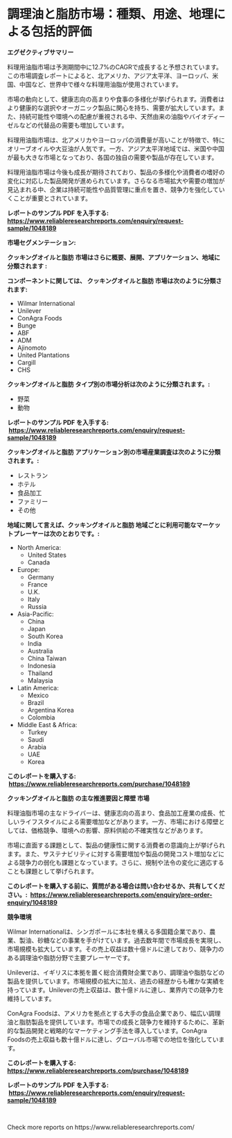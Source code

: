 <p><h1>調理油と脂肪市場：種類、用途、地理による包括的評価</h1></p><p><strong>エグゼクティブサマリー</strong></p>
<p><p>料理用油脂市場は予測期間中に12.7%のCAGRで成長すると予想されています。この市場調査レポートによると、北アメリカ、アジア太平洋、ヨーロッパ、米国、中国など、世界中で様々な料理用油脂が使用されています。</p><p>市場の動向として、健康志向の高まりや食事の多様化が挙げられます。消費者はより健康的な選択やオーガニック製品に関心を持ち、需要が拡大しています。また、持続可能性や環境への配慮が重視される中、天然由来の油脂やバイオディーゼルなどの代替品の需要も増加しています。</p><p>料理用油脂市場は、北アメリカやヨーロッパの消費量が高いことが特徴で、特にオリーブオイルや大豆油が人気です。一方、アジア太平洋地域では、米国や中国が最も大きな市場となっており、各国の独自の需要や製品が存在しています。</p><p>料理用油脂市場は今後も成長が期待されており、製品の多様化や消費者の嗜好の変化に対応した製品開発が進められています。さらなる市場拡大や需要の増加が見込まれる中、企業は持続可能性や品質管理に重点を置き、競争力を強化していくことが重要とされています。</p></p>
<p><strong>レポートのサンプル PDF を入手する: <a href="https://www.reliableresearchreports.com/enquiry/request-sample/1048189">https://www.reliableresearchreports.com/enquiry/request-sample/1048189</a></strong></p>
<p><strong>市場セグメンテーション:</strong></p>
<p><strong> クッキングオイルと脂肪 市場はさらに概要、展開、アプリケーション、地域に分類されます :</strong></p>
<p><strong>コンポーネントに関しては、 クッキングオイルと脂肪 市場は次のように分類されます: &nbsp;</strong></p>
<p><ul><li>Wilmar International</li><li>Unilever</li><li>ConAgra Foods</li><li>Bunge</li><li>ABF</li><li>ADM</li><li>Ajinomoto</li><li>United Plantations</li><li>Cargill</li><li>CHS</li></ul></p>
<p><strong> クッキングオイルと脂肪 タイプ別の市場分析は次のように分類されます。:</strong></p>
<p><ul><li>野菜</li><li>動物</li></ul></p>
<p><strong>レポートのサンプル PDF を入手する: &nbsp;<a href="https://www.reliableresearchreports.com/enquiry/request-sample/1048189">https://www.reliableresearchreports.com/enquiry/request-sample/1048189</a></strong></p>
<p><strong> クッキングオイルと脂肪 アプリケーション別の市場産業調査は次のように分類されます。:</strong></p>
<p><ul><li>レストラン</li><li>ホテル</li><li>食品加工</li><li>ファミリー</li><li>その他</li></ul></p>
<p><strong>地域に関して言えば、クッキングオイルと脂肪 地域ごとに利用可能なマーケットプレーヤーは次のとおりです。:</strong></p>
<p><ul>
    <li>
        North America:
        <ul>
            <li>United States</li>
            <li>Canada</li>
        </ul>
    </li>
    <li>
        Europe:
        <ul>
            <li>Germany</li>
            <li>France</li>
            <li>U.K.</li>
            <li>Italy</li>
            <li>Russia</li>
        </ul>
    </li>
    <li>
        Asia-Pacific:
        <ul>
            <li>China</li>
            <li>Japan</li>
            <li>South Korea</li>
            <li>India</li>
            <li>Australia</li>
            <li>China Taiwan</li>
            <li>Indonesia</li>
            <li>Thailand</li>
            <li>Malaysia</li>
        </ul>
    </li>
    <li>
        Latin America:
        <ul>
            <li>Mexico</li>
            <li>Brazil</li>
            <li>Argentina Korea</li>
            <li>Colombia</li>
        </ul>
    </li>
    <li>
        Middle East & Africa:
        <ul>
            <li>Turkey</li>
            <li>Saudi</li>
            <li>Arabia</li>
            <li>UAE</li>
            <li>Korea</li>
        </ul>
    </li>
    </ul></p>
<p><strong>このレポートを購入する: &nbsp;<a href="https://www.reliableresearchreports.com/purchase/1048189">https://www.reliableresearchreports.com/purchase/1048189</a></strong></p>
<p><strong>クッキングオイルと脂肪 の主な推進要因と障壁 市場</strong></p>
<p><p>料理油脂市場の主なドライバーは、健康志向の高まり、食品加工産業の成長、忙しいライフスタイルによる需要増加などがあります。一方、市場における障壁としては、価格競争、環境への影響、原料供給の不確実性などがあります。</p><p>市場に直面する課題として、製品の健康性に関する消費者の意識向上が挙げられます。また、サステナビリティに対する需要増加や製品の開発コスト増加などによる競争力の弱化も課題となっています。さらに、規制や法令の変化に適応することも課題として挙げられます。</p></p>
<p><strong>このレポートを購入する前に、質問がある場合は問い合わせるか、共有してください。:&nbsp; <a href="https://www.reliableresearchreports.com/enquiry/pre-order-enquiry/1048189">https://www.reliableresearchreports.com/enquiry/pre-order-enquiry/1048189</a></strong></p>
<p><strong>競争環境</strong></p>
<p><p>Wilmar Internationalは、シンガポールに本社を構える多国籍企業であり、農業、製油、砂糖などの事業を手がけています。過去数年間で市場成長を実現し、市場規模も拡大しています。その売上収益は数十億ドルに達しており、競争力のある調理油や脂肪分野で主要プレーヤーです。</p><p>Unileverは、イギリスに本拠を置く総合消費財企業であり、調理油や脂肪などの製品を提供しています。市場規模の拡大に加え、過去の経歴からも確かな実績を持っています。Unileverの売上収益は、数十億ドルに達し、業界内での競争力を維持しています。</p><p>ConAgra Foodsは、アメリカを拠点とする大手の食品企業であり、幅広い調理油と脂肪製品を提供しています。市場での成長と競争力を維持するために、革新的な製品開発と戦略的なマーケティング手法を導入しています。ConAgra Foodsの売上収益も数十億ドルに達し、グローバル市場での地位を強化しています。</p></p>
<p><strong>このレポートを購入する: &nbsp; <a href="https://www.reliableresearchreports.com/purchase/1048189">https://www.reliableresearchreports.com/purchase/1048189</a></strong></p>
<p><strong>レポートのサンプル PDF を入手する: &nbsp;<a href="https://www.reliableresearchreports.com/enquiry/request-sample/1048189">https://www.reliableresearchreports.com/enquiry/request-sample/1048189</a></strong><strong></strong></p>
<p>&nbsp;</p>
<p>Check more reports on https://www.reliableresearchreports.com/</p>